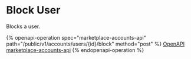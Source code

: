 # Block User

Blocks a user.

{% openapi-operation spec="marketplace-accounts-api" path="/public/v1/accounts/users/{id}/block" method="post" %}
[OpenAPI marketplace-accounts-api](https://api.platform.softwareone.com/public/v1/accounts/openapi.json)
{% endopenapi-operation %}
